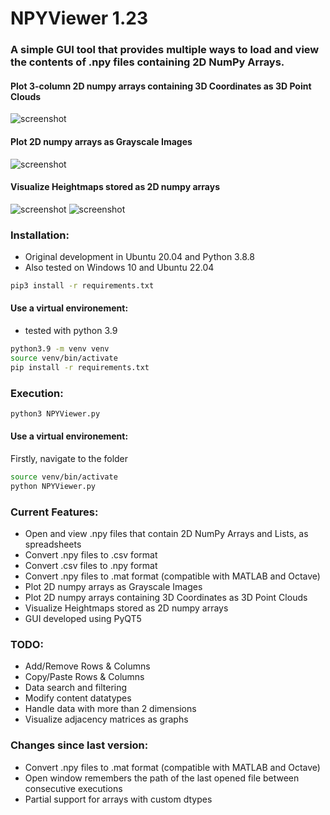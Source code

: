 
# NPYViewer 1.23
###  A simple GUI tool that provides multiple ways to load and view the contents of .npy files containing 2D NumPy Arrays.

#### Plot 3-column 2D numpy arrays containing 3D Coordinates as 3D Point Clouds
![screenshot](screenshots/ScreenShot1.png)
#### Plot 2D numpy arrays as Grayscale Images
![screenshot](screenshots/ScreenShot2.png)
#### Visualize Heightmaps stored as 2D numpy arrays
![screenshot](screenshots/ScreenShot3.png) 
![screenshot](screenshots/ScreenShot4.png)



### Installation:
* Original development in Ubuntu 20.04 and Python 3.8.8
* Also tested on Windows 10 and Ubuntu 22.04

```bash
pip3 install -r requirements.txt
```

#### Use a virtual environement:
* tested with python 3.9
```bash
python3.9 -m venv venv
source venv/bin/activate
pip install -r requirements.txt
```

### Execution:
```bash
python3 NPYViewer.py
```

#### Use a virtual environement:
Firstly, navigate to the folder
```bash
source venv/bin/activate
python NPYViewer.py
```

### Current Features:
* Open and view .npy files that contain 2D NumPy Arrays and Lists, as spreadsheets
* Convert .npy files to .csv format
* Convert .csv files to .npy format
* Convert .npy files to .mat format (compatible with MATLAB and Octave)
* Plot 2D numpy arrays as Grayscale Images
* Plot 2D numpy arrays containing 3D Coordinates as 3D Point Clouds
* Visualize Heightmaps stored as 2D numpy arrays
* GUI developed using PyQT5


### TODO:
* Add/Remove Rows & Columns
* Copy/Paste Rows & Columns
* Data search and filtering
* Modify content datatypes 
* Handle data with more than 2 dimensions
* Visualize adjacency matrices as graphs


### Changes since last version:
* Convert .npy files to .mat format (compatible with MATLAB and Octave)
* Open window remembers the path of the last opened file between consecutive executions
* Partial support for arrays with custom dtypes
